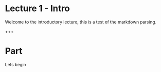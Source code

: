 # Lecture 1 - Intro

Welcome to the introductory lecture, this is a test of the markdown parsing.

+++

# Part

Lets begin